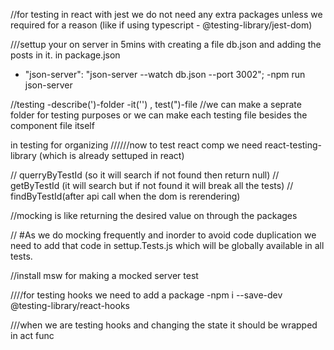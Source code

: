 //for testing in react with jest we do not need any extra packages
unless we required for a reason (like if using typescript - @testing-library/jest-dom)

///settup your on server in 5mins with
creating a file db.json
and adding the posts in it.
in package.json

- "json-server": "json-server --watch db.json --port 3002";
  -npm run json-server

//testing
-describe(')-folder
-it('') , test(")-file
//we can make a seprate folder for testing purposes or we can make each testing file besides the component file itself

in testing for organizing
//////now to test react comp we need react-testing-library (which is already settuped in react)

// querryByTestId (so it will search if not found then return null)
// getByTestId (it will search but if not found it will break all the tests)
// findByTestId(after api call when the dom is rerendering)

//mocking is like returning the desired value on through the packages

// #As we do mocking frequently and inorder to avoid code duplication we need to add that code in settup.Tests.js which will be globally available in all tests.

//install msw for making a mocked server test 


////for testing hooks we need to add a package
-npm i --save-dev @testing-library/react-hooks

///when we are testing hooks and changing the state it should be wrapped in act func

